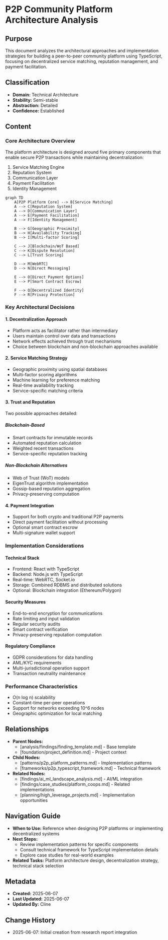 # P2P Community Platform Architecture Analysis

## Purpose
This document analyzes the architectural approaches and implementation strategies for building a peer-to-peer community platform using TypeScript, focusing on decentralized service matching, reputation management, and payment facilitation.

## Classification
- **Domain:** Technical Architecture
- **Stability:** Semi-stable
- **Abstraction:** Detailed
- **Confidence:** Established

## Content

### Core Architecture Overview

The platform architecture is designed around five primary components that enable secure P2P transactions while maintaining decentralization:

1. Service Matching Engine
2. Reputation System
3. Communication Layer
4. Payment Facilitation
5. Identity Management

```mermaid
graph TD
    A[P2P Platform Core] --> B[Service Matching]
    A --> C[Reputation System]
    A --> D[Communication Layer]
    A --> E[Payment Facilitation]
    A --> F[Identity Management]
    
    B --> G[Geographic Proximity]
    B --> H[Availability Tracking]
    B --> I[Multi-factor Scoring]
    
    C --> J[Blockchain/WoT Based]
    C --> K[Dispute Resolution]
    C --> L[Trust Scoring]
    
    D --> M[WebRTC]
    D --> N[Direct Messaging]
    
    E --> O[Direct Payment Options]
    E --> P[Smart Contract Escrow]
    
    F --> Q[Decentralized Identity]
    F --> R[Privacy Protection]
```

### Key Architectural Decisions

#### 1. Decentralization Approach
- Platform acts as facilitator rather than intermediary
- Users maintain control over data and transactions
- Network effects achieved through trust mechanisms
- Choice between blockchain and non-blockchain approaches available

#### 2. Service Matching Strategy
- Geographic proximity using spatial databases
- Multi-factor scoring algorithms
- Machine learning for preference matching
- Real-time availability tracking
- Service-specific matching criteria

#### 3. Trust and Reputation
Two possible approaches detailed:

##### Blockchain-Based
- Smart contracts for immutable records
- Automated reputation calculation
- Weighted recent transactions
- Service-specific reputation tracking

##### Non-Blockchain Alternatives
- Web of Trust (WoT) models
- EigenTrust algorithm implementation
- Gossip-based reputation aggregation
- Privacy-preserving computation

#### 4. Payment Integration
- Support for both crypto and traditional P2P payments
- Direct payment facilitation without processing
- Optional smart contract escrow
- Multi-signature wallet support

### Implementation Considerations

#### Technical Stack
- Frontend: React with TypeScript
- Backend: Node.js with TypeScript
- Real-time: WebRTC, Socket.io
- Storage: Combined RDBMS and distributed solutions
- Optional: Blockchain integration (Ethereum/Polygon)

#### Security Measures
- End-to-end encryption for communications
- Rate limiting and input validation
- Regular security audits
- Smart contract verification
- Privacy-preserving reputation computation

#### Regulatory Compliance
- GDPR considerations for data handling
- AML/KYC requirements
- Multi-jurisdictional operation support
- Transaction neutrality maintenance

### Performance Characteristics
- O(n log n) scalability
- Constant-time per-peer operations
- Support for networks exceeding 10^6 nodes
- Geographic optimization for local matching

## Relationships
- **Parent Nodes:** 
  - [analysis/findings/finding_template.md] - Base template
  - [foundation/project_definition.md] - Project context
- **Child Nodes:**
  - [patterns/p2p_platform_patterns.md] - Implementation patterns
  - [frameworks/p2p_typescript_framework.md] - Technical framework
- **Related Nodes:**
  - [findings/ai_ml_landscape_analysis.md] - AI/ML integration
  - [findings/case_studies/platform_coops.md] - Related implementations
  - [planning/high_leverage_projects.md] - Implementation opportunities

## Navigation Guide
- **When to Use:** Reference when designing P2P platforms or implementing decentralized systems
- **Next Steps:** 
  - Review implementation patterns for specific components
  - Consult technical framework for TypeScript implementation details
  - Explore case studies for real-world examples
- **Related Tasks:** Platform architecture design, decentralization strategy, technical stack selection

## Metadata
- **Created:** 2025-06-07
- **Last Updated:** 2025-06-07
- **Updated By:** Cline

## Change History
- 2025-06-07: Initial creation from research report integration
